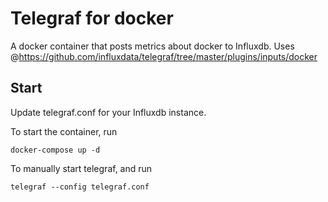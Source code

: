 # Telegraf for docker

A docker container that posts metrics about docker to Influxdb. Uses @https://github.com/influxdata/telegraf/tree/master/plugins/inputs/docker 

## Start 

Update telegraf.conf for your Influxdb instance. 

To start the container, run

    docker-compose up -d

To manually start telegraf, and run

    telegraf --config telegraf.conf

